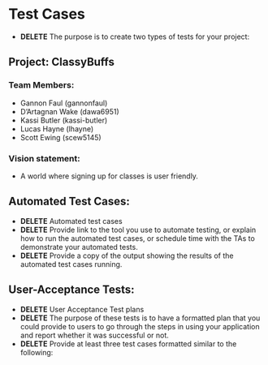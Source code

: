 # Test Cases
* **DELETE** The purpose is to create two types of tests for your project:
## Project: ClassyBuffs
### Team Members:
* Gannon Faul (gannonfaul)
* D’Artagnan Wake (dawa6951)
* Kassi Butler (kassi-butler)
* Lucas Hayne (lhayne)
* Scott Ewing (scew5145)

### Vision statement: 
* A world where signing up for classes is user friendly.

## Automated Test Cases:
* **DELETE** Automated test cases
* **DELETE** Provide link to the tool you use to automate testing, or explain how to run the automated test cases, or schedule time with the TAs to demonstrate your automated tests.
* **DELETE** Provide a copy of the output showing the results of the automated test cases running.

## User-Acceptance Tests: 
* **DELETE** User Acceptance Test plans
* **DELETE** The purpose of these tests is to have a formatted plan that you could provide to users to go through the steps in using your application and report whether it was successful or not.
* **DELETE** Provide at least three test cases formatted similar to the following:


